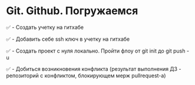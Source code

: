 # **Git. Github. Погружаемся**

✅ - Создать учетку на гитхабе

✅ - Добавить себе ssh ключ в учетку на гитхабе

✅ - Создать проект с нуля локально. Пройти флоу от git init до git push -u

✅ - Добиться возникновения конфликта (результат выполнения ДЗ - репозиторий с конфликтом, блокирующем мерж pullrequest-а)
